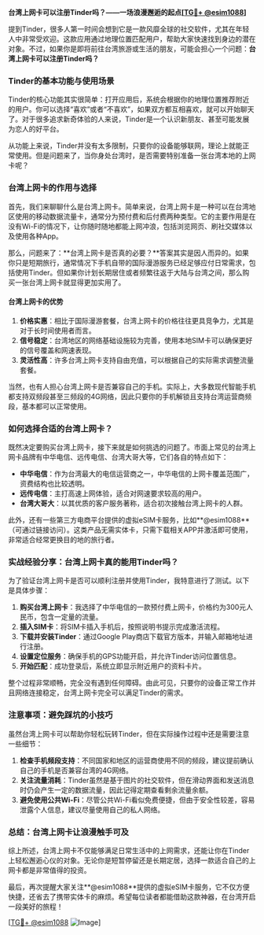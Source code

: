 **台湾上网卡可以注册Tinder吗？——一场浪漫邂逅的起点[[TG💪+ @esim1088](https://t.me/s/esim1088)]**

提到Tinder，很多人第一时间会想到它是一款风靡全球的社交软件，尤其在年轻人中非常受欢迎。这款应用通过地理位置匹配用户，帮助大家快速找到身边的潜在对象。不过，如果你是即将前往台湾旅游或生活的朋友，可能会担心一个问题：**台湾上网卡可以注册Tinder吗？**

### Tinder的基本功能与使用场景

Tinder的核心功能其实很简单：打开应用后，系统会根据你的地理位置推荐附近的用户。你可以选择“喜欢”或者“不喜欢”，如果双方都互相喜欢，就可以开始聊天了。对于很多追求新奇体验的人来说，Tinder是一个认识新朋友、甚至可能发展为恋人的好平台。

从功能上来说，Tinder并没有太多限制，只要你的设备能够联网，理论上就能正常使用。但是问题来了，当你身处台湾时，是否需要特别准备一张台湾本地的上网卡呢？

### 台湾上网卡的作用与选择

首先，我们来聊聊什么是台湾上网卡。简单来说，台湾上网卡是一种可以在台湾地区使用的移动数据流量卡，通常分为预付费和后付费两种类型。它的主要作用是在没有Wi-Fi的情况下，让你随时随地都能上网冲浪，包括浏览网页、刷社交媒体以及使用各种App。

那么，问题来了：**台湾上网卡是否真的必要？**答案其实是因人而异的。如果你只是短期旅行，通常情况下手机自带的国际漫游服务已经足够应付日常需求，包括使用Tinder。但如果你计划长期居住或者频繁往返于大陆与台湾之间，那么购买一张台湾上网卡就显得更加实用了。

#### 台湾上网卡的优势

1. **价格实惠**：相比于国际漫游套餐，台湾上网卡的价格往往更具竞争力，尤其是对于长时间使用者而言。
2. **信号稳定**：台湾地区的网络基础设施较为完善，使用本地SIM卡可以确保更好的信号覆盖和网速表现。
3. **灵活性高**：许多台湾上网卡支持自由充值，可以根据自己的实际需求调整流量套餐。

当然，也有人担心台湾上网卡是否兼容自己的手机。实际上，大多数现代智能手机都支持双频段甚至三频段的4G网络，因此只要你的手机解锁且支持台湾运营商频段，基本都可以正常使用。

### 如何选择合适的台湾上网卡？

既然决定要购买台湾上网卡，接下来就是如何挑选的问题了。市面上常见的台湾上网卡品牌有中华电信、远传电信、台湾大哥大等，它们各自的特点如下：

- **中华电信**：作为台湾最大的电信运营商之一，中华电信的上网卡覆盖范围广，资费结构也比较透明。
- **远传电信**：主打高速上网体验，适合对网速要求较高的用户。
- **台湾大哥大**：以其优质的客户服务著称，适合初次接触台湾上网卡的人群。

此外，还有一些第三方电商平台提供的虚拟eSIM卡服务，比如**@esim1088**（可通过链接访问）。这类产品无需实体卡，只需下载相关APP并激活即可使用，非常适合经常更换目的地的旅行者。

### 实战经验分享：台湾上网卡真的能用Tinder吗？

为了验证台湾上网卡是否可以顺利注册并使用Tinder，我特意进行了测试。以下是具体步骤：

1. **购买台湾上网卡**：我选择了中华电信的一款预付费上网卡，价格约为300元人民币，包含一定量的流量。
2. **插入SIM卡**：将SIM卡插入手机后，按照说明书提示完成激活流程。
3. **下载并安装Tinder**：通过Google Play商店下载官方版本，并输入邮箱地址进行注册。
4. **设置定位服务**：确保手机的GPS功能开启，并允许Tinder访问位置信息。
5. **开始匹配**：成功登录后，系统立即显示附近用户的资料卡片。

整个过程非常顺畅，完全没有遇到任何障碍。由此可见，只要你的设备正常工作并且网络连接稳定，台湾上网卡完全可以满足Tinder的需求。

### 注意事项：避免踩坑的小技巧

虽然台湾上网卡可以帮助你轻松玩转Tinder，但在实际操作过程中还是需要注意一些细节：

1. **检查手机频段支持**：不同国家和地区的运营商使用不同的频段，建议提前确认自己的手机是否兼容台湾的4G网络。
2. **关注流量消耗**：Tinder虽然是基于图片的社交软件，但在滑动界面和发送消息时仍会产生一定的数据流量，因此记得定期查看剩余流量余额。
3. **避免使用公共Wi-Fi**：尽管公共Wi-Fi看似免费便捷，但由于安全性较差，容易泄露个人信息，建议尽量使用自己的私人网络。

### 总结：台湾上网卡让浪漫触手可及

综上所述，台湾上网卡不仅能够满足日常生活中的上网需求，还能让你在Tinder上轻松邂逅心仪的对象。无论你是短暂停留还是长期定居，选择一款适合自己的上网卡都是非常值得的投资。

最后，再次提醒大家关注**@esim1088**提供的虚拟eSIM卡服务，它不仅方便快捷，还省去了携带实体卡的麻烦。希望每位读者都能借助这款神器，在台湾开启一段美好的旅程！

[[TG💪+ @esim1088](https://t.me/s/esim1088) ![Image](https://i.postimg.cc/4NQfJmqS/Snipaste-2025-05-13-00-14-12.png)]